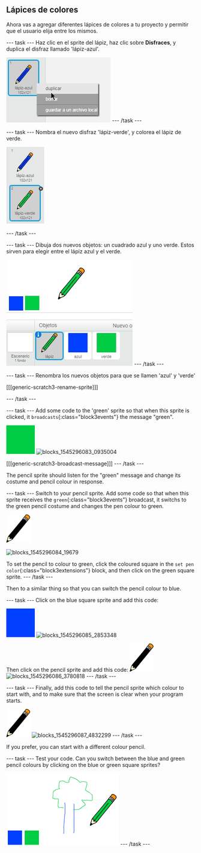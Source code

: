 ## Lápices de colores

Ahora vas a agregar diferentes lápices de colores a tu proyecto y permitir que el usuario elija entre los mismos.

\--- task \--- Haz clic en el sprite del lápiz, haz clic sobre **Disfraces**, y duplica el disfraz llamado 'lápiz-azul'.

![screenshot](images/paint-blue-duplicate.png) \--- /task \---

\--- task \--- Nombra el nuevo disfraz 'lápiz-verde', y colorea el lápiz de verde.

![Captura de pantalla](images/paint-pencil-green.png)

\--- /task \---

\--- task \--- Dibuja dos nuevos objetos: un cuadrado azul y uno verde. Estos sirven para elegir entre el lápiz azul y el verde.

![screenshot](images/paint-selectors.png) \--- /task \---

\--- task \--- Renombra los nuevos objetos para que se llamen 'azul' y 'verde'

[[[generic-scratch3-rename-sprite]]]

\--- /task \---

\--- task \--- Add some code to the 'green' sprite so that when this sprite is clicked, it `broadcasts`{:class="block3events"} the message "green".

![green square](images/green_square.png) ![blocks_1545296083_0935004](images/blocks_1545296083_0935004.png)

[[[generic-scratch3-broadcast-message]]] \--- /task \---

The pencil sprite should listen for the "green" message and change its costume and pencil colour in response.

\--- task \--- Switch to your pencil sprite. Add some code so that when this sprite receives the `green`{:class="block3events"} broadcast, it switchs to the green pencil costume and changes the pen colour to green.

![pencil](images/pencil.png)

![blocks_1545296084_19679](images/blocks_1545296084_19679.png)

To set the pencil to colour to green, click the coloured square in the `set pen color`{:class="block3extensions"} block, and then click on the green square sprite. \--- /task \---

Then to a similar thing so that you can switch the pencil colour to blue.

\--- task \--- Click on the blue square sprite and add this code:

![blue_square](images/blue_square.png) ![blocks_1545296085_2853348](images/blocks_1545296085_2853348.png)

Then click on the pencil sprite and add this code: ![pencil](images/pencil.png) ![blocks_1545296086_3780818](images/blocks_1545296086_3780818.png) \--- /task \---

\--- task \--- Finally, add this code to tell the pencil sprite which colour to start with, and to make sure that the screen is clear when your program starts.

![pencil](images/pencil.png) ![blocks_1545296087_4832299](images/blocks_1545296087_4832299.png) \--- /task \---

If you prefer, you can start with a different colour pencil.

\--- task \--- Test your code. Can you switch between the blue and green pencil colours by clicking on the blue or green square sprites?

![screenshot](images/paint-pens-test.png) \--- /task \---